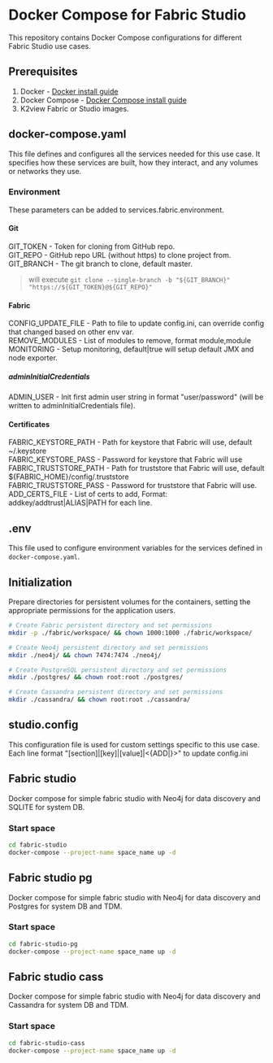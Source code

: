 # Docker Compose for Fabric Studio
This repository contains Docker Compose configurations for different Fabric Studio use cases.

## Prerequisites
1. Docker - [Docker install guide](https://docs.docker.com/engine/install/)
2. Docker Compose - [Docker Compose install guide](https://docs.docker.com/compose/install/)
3. K2view Fabric or Studio images.

## docker-compose.yaml
This file defines and configures all the services needed for this use case. It specifies how these services are built, how they interact, and any volumes or networks they use.

### Environment
These parameters can be added to services.fabric.environment.
#### Git
GIT_TOKEN  - Token for cloning from GitHub repo. \
GIT_REPO   - GitHub repo URL (without https) to clone project from. \
GIT_BRANCH - The git branch to clone, default master. 

> will execute ```git clone --single-branch -b "${GIT_BRANCH}" "https://${GIT_TOKEN}@${GIT_REPO}" ```

#### Fabric
CONFIG_UPDATE_FILE     - Path to file to update config.ini, can override config that changed based on other env var. \
REMOVE_MODULES         - List of modules to remove, format module,module \
MONITORING             - Setup monitoring, default|true will setup default JMX and node exporter.

##### adminInitialCredentials
ADMIN_USER             - Init first admin user string in format "user/password" (will be written to adminInitialCredentials file).

#### Certificates
FABRIC_KEYSTORE_PATH   - Path for keystore that Fabric will use, default ~/.keystore \
FABRIC_KEYSTORE_PASS   - Password for keystore that Fabric will use \
FABRIC_TRUSTSTORE_PATH - Path for truststore that Fabric will use, default ${FABRIC_HOME}/config/.truststore \
FABRIC_TRUSTSTORE_PASS - Password for truststore that Fabric will use. \
ADD_CERTS_FILE         - List of certs to add, Format: addkey/addtrust|ALIAS|PATH for each line.


## .env
This file used to configure environment variables for the services defined in `docker-compose.yaml`.

## Initialization
Prepare directories for persistent volumes for the containers, setting the appropriate permissions for the application users.
```bash
# Create Fabric persistent directory and set permissions
mkdir -p ./fabric/workspace/ && chown 1000:1000 ./fabric/workspace/

# Create Neo4j persistent directory and set permissions
mkdir ./neo4j/ && chown 7474:7474 ./neo4j/

# Create PostgreSQL persistent directory and set permissions
mkdir ./postgres/ && chown root:root ./postgres/

# Create Cassandra persistent directory and set permissions
mkdir ./cassandra/ && chown root:root ./cassandra/
```

## studio.config
This configuration file is used for custom settings specific to this use case. \
Each line format "[section]|[key]|[value]|<{ADD|}>" to update config.ini


## Fabric studio
Docker compose for simple fabric studio with Neo4j for data discovery and SQLITE for system DB.

### Start space
```bash
cd fabric-studio
docker-compose --project-name space_name up -d
```

## Fabric studio pg
Docker compose for simple fabric studio with Neo4j for data discovery and Postgres for system DB and TDM.

### Start space
```bash
cd fabric-studio-pg
docker-compose --project-name space_name up -d
```

## Fabric studio cass
Docker compose for simple fabric studio with Neo4j for data discovery and Cassandra for system DB and TDM.

### Start space
```bash
cd fabric-studio-cass
docker-compose --project-name space_name up -d
```
